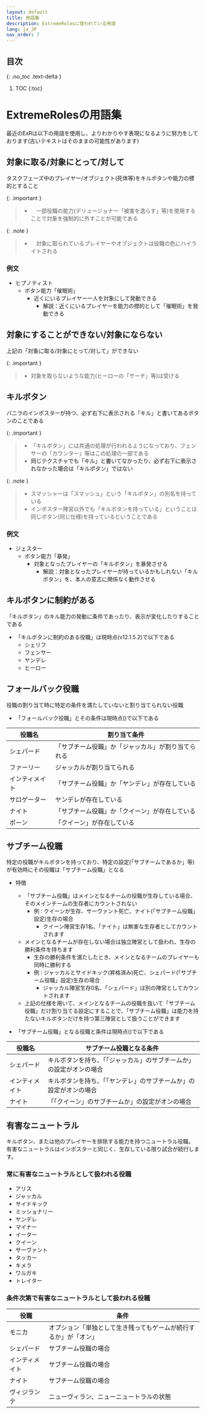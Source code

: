 ```yaml
---
layout: default
title: 用語集
description: ExtremeRolesに使われている用語
lang: ja_JP
nav_order: 7
---
```


## 目次
{: .no_toc .text-delta }

1. TOC
{:toc}


# ExtremeRolesの用語集

最近のExRは以下の用語を使用し、よりわかりやす表現になるように努力をしております(古いテキストはそのままの可能性があります)

## 対象に取る/対象にとって/対して


タスクフェーズ中のプレイヤー/オブジェクト(死体等)をキルボタンや能力の標的とすること

{: .important }
>
>  * 　一部役職の能力(デリュージョナー「被害を逸らす」等)を使用することで対象を強制的に外すことが可能である

{: .note }
>
>  * 　対象に取られているプレイヤーやオブジェクトは役職の色にハイライトされる


### 例文

- ヒプノティスト
  - ボタン能力「催眠術」
    - 近くにいるプレイヤー一人を対象にして発動できる
      - 解説：近くにいるプレイヤーを能力の標的として「催眠術」を発動できる

## 対象にすることができない/対象にならない

上記の「対象に取る/対象にとって/対して」ができない

{: .important }
>
>  * 対象を取らないような能力(ヒーローの「サーチ」等)は受ける

## キルボタン

バニラのインポスターが持つ、必ず右下に表示される「キル」と書いてあるボタンのことである

{: .important }
> * 「キルボタン」には共通の処理が行われるようになっており、フェンサーの「カウンター」等はこの処理の一部である
> * **同じテクスチャでも「キル」と書いてなかったり、必ず右下に表示されなかった場合は「キルボタン」ではない**
> 

{: .note }
> * スマッシャーは「スマッシュ」という「キルボタン」の別名を持っている
> * インポスター陣営以外でも「キルボタンを持っている」ということは同じボタン(同じ仕様)を持っているということである

### 例文

 - ジェスター
   - ボタン能力「暴発」
     - 対象となったプレイヤーの「キルボタン」を暴発させる
       - 解説：対象となったプレイヤーが持っているかもしれない「キルボタン」を、本人の意志に関係なく動作させる

## キルボタンに制約がある

「キルボタン」のキル能力の発動に条件であったり、表示が変化したりすることである

- 「キルボタンに制約のある役職」は現時点(v12.1.5.2)で以下である
  - シェリフ
  - フェンサー
  - ヤンデレ
  - ヒーロー

## フォールバック役職

役職の割り当て時に特定の条件を満たしていないと割り当てられない役職

 - 「フォールバック役職」とその条件は現時点()で以下である

| 役職名 | 割り当て条件 |
| --- | --- |
| シェパード | 「サブチーム役職」か「ジャッカル」が割り当てられる |
| ファーリー | ジャッカルが割り当てられる |
| インティメイト | 「サブチーム役職」か「ヤンデレ」が存在している |
| サロゲーター | ヤンデレが存在している |
| ナイト | 「サブチーム役職」か「クイーン」が存在している |
| ポーン | 「クイーン」が存在している |

## サブチーム役職

特定の役職がキルボタンを持っており、特定の設定(「サブチームであるか」等)が有効時にその役職は「サブチーム役職」となる

- 特徴
  - 「サブチーム役職」はメインとなるチームの役職が生存している場合、そのメインチームの生存者にカウントされない
    - 例 : クイーンが生存、サーヴァント死亡、ナイト(「サブチーム役職」設定)生存の場合
      - クイーン陣営生存1名、「ナイト」は無害な生存者としてカウントされます
  - メインとなるチームが存在しない場合は独立陣営として扱われ、生存の勝利条件を持ちます
    - 生存の勝利条件を満たしたとき、メインとなるチームのプレイヤーも同時に勝利する
    - 例 : ジャッカルとサイドキック(昇格済み)死亡、シェパード(「サブチーム役職」設定)生存の場合
      - ジャッカル陣営生存0名、「シェパード」は別の陣営としてカウントされます
  - 上記の仕様を用いて、メインとなるチームの役職を抜いて「サブチーム役職」だけ割り当てる設定にすることで、「サブチーム役職」は能力を持たないキルボタンだけを持つ第三陣営として扱うことができます

- 「サブチーム役職」となる役職と条件は現時点()で以下である

| 役職名 | サブチーム役職となる条件 |
| --- | --- |
| シェパード | キルボタンを持ち、「「ジャッカル」のサブチームか」の設定がオンの場合 |
| インティメイト | キルボタンを持ち、「「ヤンデレ」のサブチームか」の設定がオンの場合 |
| ナイト | 「「クイーン」のサブチームか」の設定がオンの場合 |

## 有害なニュートラル

キルボタン、または他のプレイヤーを排除する能力を持つニュートラル役職。
有害なニュートラルはインポスターと同じく、生存している限り試合が続行します。

### 常に有害なニュートラルとして扱われる役職

- アリス
- ジャッカル
- サイドキック
- ミッショナリー
- ヤンデレ
- マイナー
- イーター
- クイーン
- サーヴァント
- タッカー
- キメラ
- ワルガキ
- トレイター

### 条件次第で有害なニュートラルとして扱われる役職

| 役職 | 条件 |
| --- | --- |
| モニカ | オプション「単独として生き残ってもゲームが続行するか」が「オン」 |
| シェパード | サブチーム役職の場合 |
| インティメイト | サブチーム役職の場合 |
| ナイト | サブチーム役職の場合 |
| ヴィジランテ | ニューヴィラン、ニューニュートラルの状態 |
